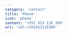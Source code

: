 ```yaml
---
category: 'contact'
title: 'Phone'
icon: 'phone'
content: '+351 913 116 309'
url: 'tel:+351913116309'
---
```

